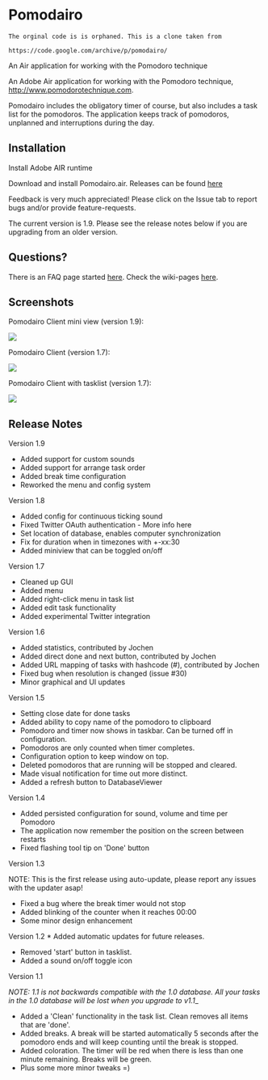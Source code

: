 # Pomodairo

    The orginal code is is orphaned. This is a clone taken from

    https://code.google.com/archive/p/pomodairo/



An Air application for working with the Pomodoro technique

An Adobe Air application for working with the Pomodoro technique, http://www.pomodorotechnique.com.

Pomodairo includes the obligatory timer of course, but also includes a task list for the pomodoros. The application keeps track of pomodoros, unplanned and interruptions during the day.

##  Installation

Install Adobe AIR runtime

Download and install Pomodairo.air. Releases can be found [here](https://code.google.com/archive/p/pomodairo/downloads)

Feedback is very much appreciated! Please click on the Issue tab to report bugs and/or provide feature-requests.

The current version is 1.9. Please see the release notes below if you are upgrading from an older version.

##  Questions?
There is an FAQ page started [here](https://github.com/alecthegeek/pomodairo/wiki/FAQ). Check the wiki-pages [here](https://github.com/alecthegeek/pomodairo/wiki).


## Screenshots

Pomodairo Client mini view (version 1.9):

![](https://github.com/alecthegeek/pomodairo/blob/master/etc/pomodairo_mini.png)

Pomodairo Client (version 1.7):

![](https://github.com/alecthegeek/pomodairo/blob/master/etc/pomodairo.png)

Pomodairo Client with tasklist (version 1.7):

![](https://github.com/alecthegeek/pomodairo/blob/master/etc/pomodairo_tasklist.png)

## Release Notes
Version 1.9
* Added support for custom sounds
* Added support for arrange task order
* Added break time configuration
* Reworked the menu and config system

Version 1.8
* Added config for continuous ticking sound
* Fixed Twitter OAuth authentication - More info here
* Set location of database, enables computer synchronization
* Fix for duration when in timezones with +-xx:30
* Added miniview that can be toggled on/off

Version 1.7
* Cleaned up GUI
* Added menu
* Added right-click menu in task list
* Added edit task functionality
* Added experimental Twitter integration

Version 1.6
* Added statistics, contributed by Jochen
* Added direct done and next button, contributed by Jochen
* Added URL mapping of tasks with hashcode (#), contributed by Jochen
* Fixed bug when resolution is changed (issue #30)
* Minor graphical and UI updates

Version 1.5
* Setting close date for done tasks
* Added ability to copy name of the pomodoro to clipboard
* Pomodoro and timer now shows in taskbar. Can be turned off in configuration.
* Pomodoros are only counted when timer completes.
* Configuration option to keep window on top.
* Deleted pomodoros that are running will be stopped and cleared.
* Made visual notification for time out more distinct.
* Added a refresh button to DatabaseViewer

Version 1.4
* Added persisted configuration for sound, volume and time per Pomodoro
* The application now remember the position on the screen between restarts
* Fixed flashing tool tip on 'Done' button

Version 1.3

NOTE: This is the first release using auto-update, please report any issues with the updater asap!
* Fixed a bug where the break timer would not stop
* Added blinking of the counter when it reaches 00:00
* Some minor design enhancement

Version 1.2 * Added automatic updates for future releases.
* Removed 'start' button in tasklist.
* Added a sound on/off toggle icon

Version 1.1

__NOTE:_ 1.1 is not backwards compatible with the 1.0 database. All your tasks in the 1.0 database will be lost when you upgrade to v1.1__

* Added a 'Clean' functionality in the task list. Clean removes all items that are 'done'.
* Added breaks. A break will be started automatically 5 seconds after the pomodoro ends and will keep counting until the break is stopped.
* Added coloration. The timer will be red when there is less than one minute remaining. Breaks will be green.
* Plus some more minor tweaks =)

